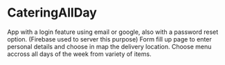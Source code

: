 # CateringAllDay

App with a login feature using email or google, also with a password reset option. (Firebase used to server this purpose)
Form fill up page to enter personal details and choose in map the delivery location.
Choose menu accross all days of the week from variety of items.

